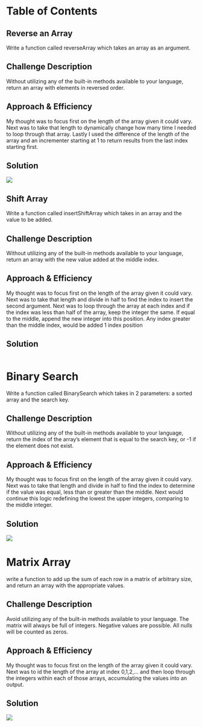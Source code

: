 # Table of Contents


## Reverse an Array
Write a function called reverseArray which takes an array as an argument.

## Challenge Description
Without utilizing any of the built-in methods available to your language, return an array with elements in reversed order.

## Approach & Efficiency
My thought was to focus first on the length of the array given it could vary. Next was to take that length to dynamically change how many time I needed to loop through that array. Lastly I used the difference of the length of the array and an incrementer starting at 1 to return results from the last index starting first.

## Solution
![](./assets/array_reverse.jpg)


## Shift Array
Write a function called insertShiftArray which takes in an array and the value to be added. 

## Challenge Description
Without utilizing any of the built-in methods available to your language, return an array with the new value added at the middle index.

## Approach & Efficiency
My thought was to focus first on the length of the array given it could vary. Next was to take that length and divide in half to find the index to insert the second argument. Next was to loop through the array at each index and if the index was less than half of the array, keep the integer the same. If equal to the middle, append the new integer into this position. Any index greater than the middle index, would be added 1 index position

## Solution
![]()


# Binary Search
Write a function called BinarySearch which takes in 2 parameters: a sorted array and the search key.

## Challenge Description
 Without utilizing any of the built-in methods available to your language, return the index of the array’s element that is equal to the search key, or -1 if the element does not exist.

## Approach & Efficiency
My thought was to focus first on the length of the array given it could vary. Next was to take that length and divide in half to find the index to determine if the value was equal, less than or greater than the middle. Next would continue this logic redefining the lowest the upper integers, comparing to the middle integer.

## Solution
![](./assets/array_binary.jpg)




# Matrix Array
write a function to add up the sum of each row in a matrix of arbitrary size, and return an array with the appropriate values.

## Challenge Description
Avoid utilizing any of the built-in methods available to your language.
The matrix will always be full of integers.
Negative values are possible.
All nulls will be counted as zeros.

## Approach & Efficiency
My thought was to focus first on the length of the array given it could vary. Next was to id the length of the array at index 0,1,2,... and then loop through the integers within each of those arrays, accumulating the values into an output.

## Solution
![](./assets/matrix_array.jpg)